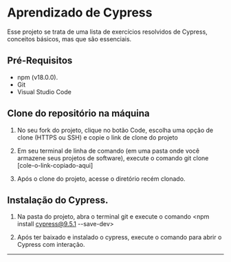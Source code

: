 # Aprendizado de Cypress

Esse projeto se trata de uma lista de exercícios resolvidos de Cypress, conceitos básicos, mas que são essenciais.

## Pré-Requisitos

- npm (v18.0.0).
- Git
- Visual Studio Code

## Clone do repositório na máquina

1. No seu fork do projeto, clique no botão Code, escolha uma opção de clone (HTTPS ou SSH) e copie o link de clone do projeto

2. Em seu terminal de linha de comando (em uma pasta onde você armazene seus projetos de software), execute o comando git clone [cole-o-link-copiado-aqui]

3. Após o clone do projeto, acesse o diretório recém clonado.

## Instalação do Cypress.

1. Na pasta do projeto, abra o terminal git e execute o comando <npm install cypress@9.5.1 --save-dev>

2. Após ter baixado e instalado o cypress, execute o comando <npx cypress open> para abrir o Cypress com interação.

___

